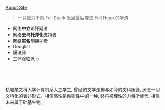 [About Site](/about/site/)

> 一只致力于向 Full Stack 发展最后变成 Full Heap 的学渣 .
 
- 网络**中立**论怀疑者
- 网络**去乌托邦化**支持者
- 网络**实名**制拥护者
- Googlist
- 膜法师
- 三体降临派 :)

<br>
<br>
<br>

杭城某文科大学计算机系大三学生, 曾经的文学走狗与如今的文科叛徒, 厌恶一切文科化的表述形式。相信感性是动物性中的一种, 终将被理性的力量所替代, 相信未来属于硅基生物。





 